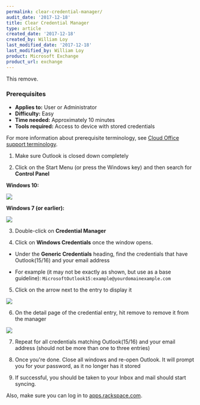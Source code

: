 ```yaml
---
permalink: clear-credential-manager/
audit_date: '2017-12-18'
title: Clear Credential Manager
type: article
created_date: '2017-12-18'
created_by: William Loy
last_modified_date: '2017-12-18'
last_modified_by: William Loy
product: Microsoft Exchange
product_url: exchange
---
```


This remove.


### Prerequisites

- **Applies to:** User or Administrator
- **Difficulty:** Easy
- **Time needed:** Approximately 10 minutes
- **Tools required:** Access to device with stored credentials

For more information about prerequisite terminology, see [Cloud Office support terminology](/how-to/cloud-office-support-terminology).

1. Make sure Outlook is closed down completely

2. Click on the Start Menu (or press the Windows key) and then search for **Control Panel**

**Windows 10:**


  <img src="{% asset_path exchange/clear-credential-manager/win10_start_menu.png %}"/>

**Windows 7 (or earlier):**


  <img src="{% asset_path exchange/clear-credential-manager/win7_start_menu.png %}"/>



3. Double-click on **Credential Manager**</li>

4. Click on **Windows Credentials** once the window opens.

  - Under the **Generic Credentials** heading, find the credentials that have Outlook(15/16) and your email address

  - For example (it may not be exactly as shown, but use as a base guideline): ```MicrosoftOutlook15:example@yourdomainexample.com```

5. Click on the arrow next to the entry to display it


  <img src="{% asset_path exchange/clear-credential-manager/CredentialManager.png %}"/>

6. On the detail page of the credential entry, hit remove to remove it from the manager

  <img src="{% asset_path exchange/clear-credential-manager/CredentialManagerDetail.png %}"/>

7. Repeat for all credentials matching Outlook(15/16) and your email address (should not be more than one to three entries)

8. Once you're done. Close all windows and re-open Outlook. It will prompt you for your password, as it no longer has it stored

9. If successful, you should be taken to your Inbox and mail should start syncing.

Also, make sure you can log in to [apps.rackspace.com](https://apps.rackspace.com/index.php).
